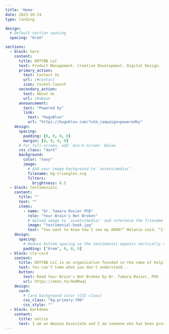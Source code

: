 ```yaml
---
title: 'Home'
date: 2023-10-24
type: landing

design:
  # Default section spacing
  spacing: "6rem"

sections:
  - block: hero
    content:
      title: DRTYBB LLC
      text: Product Management. Creative Development. Digital Design.
      primary_action:
        text: Contact Us
        url: /#contact
        icon: rocket-launch
      secondary_action:
        text: About Us
        url: /#about
      announcement:
        text: "Powered by"
        link:
          text: "HugoBlox"
          url: "https://hugoblox.com/?utm_campaign=poweredby"
    design:
      spacing:
        padding: [0, 0, 0, 0]
        margin: [0, 0, 0, 0]
      # For full-screen, add `min-h-screen` below
      css_class: "dark"
      background:
        color: "navy"
        image:
          # Add your image background to `assets/media/`.
          filename: bg-triangles.svg
          filters:
            brightness: 0.5
  - block: testimonials
    content:
      title: ""
      text: ""
      items:
        - name: "Dr. Tamara Rosier PhD"
          role: "Your Brain's Not Broken"
          # Upload image to `assets/media/` and reference the filename here
          image: "testimonial-book.jpg"
          text: “You want to know how I see my ADHD?” Melanie said. “It’s a dirty baby.” ... Since being diagnosed, Melanie said, “My life is starting to make sense now.” That part of herself that she couldn’t entirely trust, the dirty baby, was ADHD. “No matter how many times I wash him, he’s always messy.” I giggled at her metaphor and then stopped at her serious look. “I really hate how the dirty baby makes me feel overwhelmed and angry. Some days, I just end up hating myself.” Melanie was beginning to understand how menacing the emotional dysregulation associated with ADHD feels.
    design:
      spacing:
        # Reduce bottom spacing so the testimonial appears vertically centered between sections
        padding: ["6rem", 0, 0, 0]
  - block: cta-card
    content:
      title: DRTYBB LLC is an organization founded in the name of helping people tame the menace of emotional dysregulation described in the quote above.
      text: You can't tame what you don't understand...
      button:
        text: Read Your Brain's Not Broken by Dr. Tamara Rosier, PhD
        url: https://amzn.to/4eORwq1
    design:
      card:
        # Card background color (CSS class)
        css_class: "bg-primary-700"
        css_style: ""
  - block: markdown
    content:
      title: notice
      text: I am an Amazon Associate and I am someone who has been greatly helped by this book. If you relate to Melanie's story above then I think you'll benefit from reading it. The link above is an Amazon Associate link.
---
```


